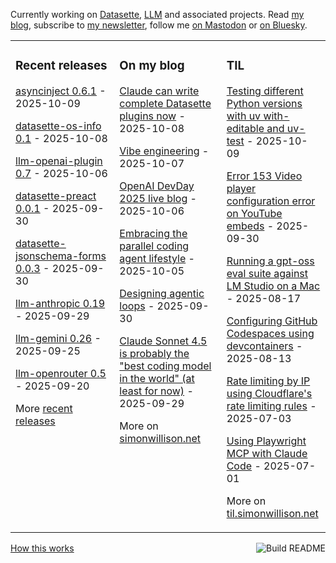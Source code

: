 Currently working on [Datasette](https://datasette.io/), [LLM](https://llm.datasette.io/) and associated projects. Read [my blog](https://simonwillison.net/), subscribe to [my newsletter](https://simonw.substack.com/), follow me <a href="https://fedi.simonwillison.net/@simon">on Mastodon</a> or [on Bluesky](https://bsky.app/profile/simonwillison.net).

<table><tr><td valign="top" width="33%">

### Recent releases
<!-- recent_releases starts -->
[asyncinject 0.6.1](https://github.com/simonw/asyncinject/releases/tag/0.6.1) - 2025-10-09

[datasette-os-info 0.1](https://github.com/datasette/datasette-os-info/releases/tag/0.1) - 2025-10-08

[llm-openai-plugin 0.7](https://github.com/simonw/llm-openai-plugin/releases/tag/0.7) - 2025-10-06

[datasette-preact 0.0.1](https://github.com/datasette/datasette-preact/releases/tag/0.0.1) - 2025-09-30

[datasette-jsonschema-forms 0.0.3](https://github.com/datasette/datasette-jsonschema-forms/releases/tag/0.0.3) - 2025-09-30

[llm-anthropic 0.19](https://github.com/simonw/llm-anthropic/releases/tag/0.19) - 2025-09-29

[llm-gemini 0.26](https://github.com/simonw/llm-gemini/releases/tag/0.26) - 2025-09-25

[llm-openrouter 0.5](https://github.com/simonw/llm-openrouter/releases/tag/0.5) - 2025-09-20
<!-- recent_releases ends -->
More [recent releases](https://github.com/simonw/simonw/blob/main/releases.md)
</td><td valign="top" width="34%">

### On my blog
<!-- blog starts -->
[Claude can write complete Datasette plugins now](https://simonwillison.net/2025/Oct/8/claude-datasette-plugins/) - 2025-10-08

[Vibe engineering](https://simonwillison.net/2025/Oct/7/vibe-engineering/) - 2025-10-07

[OpenAI DevDay 2025 live blog](https://simonwillison.net/2025/Oct/6/openai-devday-live-blog/) - 2025-10-06

[Embracing the parallel coding agent lifestyle](https://simonwillison.net/2025/Oct/5/parallel-coding-agents/) - 2025-10-05

[Designing agentic loops](https://simonwillison.net/2025/Sep/30/designing-agentic-loops/) - 2025-09-30

[Claude Sonnet 4.5 is probably the "best coding model in the world" (at least for now)](https://simonwillison.net/2025/Sep/29/claude-sonnet-4-5/) - 2025-09-29
<!-- blog ends -->
More on [simonwillison.net](https://simonwillison.net/)
</td><td valign="top" width="33%">

### TIL
<!-- tils starts -->
[Testing different Python versions with uv with-editable and uv-test](https://til.simonwillison.net/python/uv-tests) - 2025-10-09

[Error 153 Video player configuration error on YouTube embeds](https://til.simonwillison.net/youtube/fixing-153-embed) - 2025-09-30

[Running a gpt-oss eval suite against LM Studio on a Mac](https://til.simonwillison.net/llms/gpt-oss-evals) - 2025-08-17

[Configuring GitHub Codespaces using devcontainers](https://til.simonwillison.net/github/codespaces-devcontainers) - 2025-08-13

[Rate limiting by IP using Cloudflare's rate limiting rules](https://til.simonwillison.net/cloudflare/rate-limiting) - 2025-07-03

[Using Playwright MCP with Claude Code](https://til.simonwillison.net/claude-code/playwright-mcp-claude-code) - 2025-07-01
<!-- tils ends -->
More on [til.simonwillison.net](https://til.simonwillison.net/)
</td></tr></table>

<a href="https://github.com/simonw/simonw/actions"><img src="https://github.com/simonw/simonw/workflows/Build%20README/badge.svg" align="right" alt="Build README"></a> <a href="https://simonwillison.net/2020/Jul/10/self-updating-profile-readme/">How this works</a>
